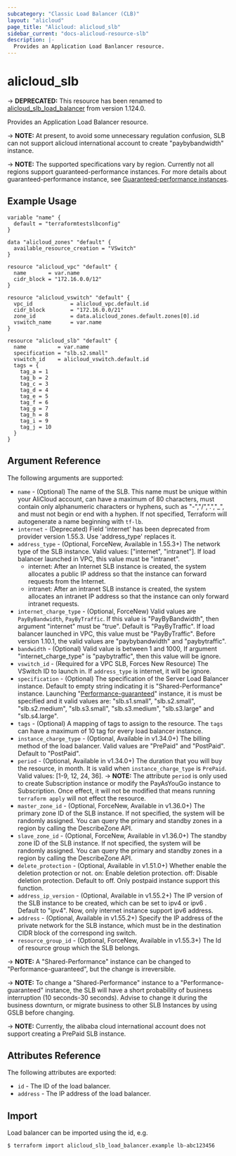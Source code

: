 ```yaml
---
subcategory: "Classic Load Balancer (CLB)"
layout: "alicloud"
page_title: "Alicloud: alicloud_slb"
sidebar_current: "docs-alicloud-resource-slb"
description: |-
  Provides an Application Load Banlancer resource.
---
```


# alicloud\_slb

-> **DEPRECATED:** This resource has been renamed to [alicloud_slb_load_balancer](https://www.terraform.io/docs/providers/alicloud/r/slb_load_balancer.html) from version 1.124.0.

Provides an Application Load Balancer resource.

-> **NOTE:** At present, to avoid some unnecessary regulation confusion, SLB can not support alicloud international account to create "paybybandwidth" instance.

-> **NOTE:** The supported specifications vary by region. Currently not all regions support guaranteed-performance instances.
For more details about guaranteed-performance instance, see [Guaranteed-performance instances](https://www.alibabacloud.com/help/doc-detail/27657.htm).

## Example Usage

```
variable "name" {
  default = "terraformtestslbconfig"
}

data "alicloud_zones" "default" {
  available_resource_creation = "VSwitch"
}

resource "alicloud_vpc" "default" {
  name       = var.name
  cidr_block = "172.16.0.0/12"
}

resource "alicloud_vswitch" "default" {
  vpc_id            = alicloud_vpc.default.id
  cidr_block        = "172.16.0.0/21"
  zone_id           = data.alicloud_zones.default.zones[0].id
  vswitch_name      = var.name
}

resource "alicloud_slb" "default" {
  name          = var.name
  specification = "slb.s2.small"
  vswitch_id    = alicloud_vswitch.default.id
  tags = {
    tag_a = 1
    tag_b = 2
    tag_c = 3
    tag_d = 4
    tag_e = 5
    tag_f = 6
    tag_g = 7
    tag_h = 8
    tag_i = 9
    tag_j = 10
  }
}
```

## Argument Reference

The following arguments are supported:

* `name` - (Optional) The name of the SLB. This name must be unique within your AliCloud account, can have a maximum of 80 characters,
must contain only alphanumeric characters or hyphens, such as "-","/",".","_", and must not begin or end with a hyphen. If not specified,
Terraform will autogenerate a name beginning with `tf-lb`.
* `internet` - (Deprecated) Field 'internet' has been deprecated from provider version 1.55.3. Use 'address_type' replaces it.
* `address_type` - (Optional, ForceNew, Available in 1.55.3+) The network type of the SLB instance. Valid values: ["internet", "intranet"]. If load balancer launched in VPC, this value must be "intranet".
    - internet: After an Internet SLB instance is created, the system allocates a public IP address so that the instance can forward requests from the Internet.
    - intranet: After an intranet SLB instance is created, the system allocates an intranet IP address so that the instance can only forward intranet requests.
* `internet_charge_type` - (Optional, ForceNew) Valid
  values are `PayByBandwidth`, `PayByTraffic`. If this value is "PayByBandwidth", then argument "internet" must be "true". Default is "PayByTraffic". If load balancer launched in VPC, this value must be "PayByTraffic".
  Before version 1.10.1, the valid values are "paybybandwidth" and "paybytraffic".
* `bandwidth` - (Optional) Valid
  value is between 1 and 1000, If argument "internet_charge_type" is "paybytraffic", then this value will be ignore.
* `vswitch_id` - (Required for a VPC SLB, Forces New Resource) The VSwitch ID to launch in. If `address_type` is internet, it will be ignore.
* `specification` - (Optional) The specification of the Server Load Balancer instance. Default to empty string indicating it is "Shared-Performance" instance.
 Launching "[Performance-guaranteed](https://www.alibabacloud.com/help/doc-detail/27657.htm)" instance, it is must be specified and it valid values are: "slb.s1.small", "slb.s2.small", "slb.s2.medium",
 "slb.s3.small", "slb.s3.medium", "slb.s3.large" and "slb.s4.large".
* `tags` - (Optional) A mapping of tags to assign to the resource. The `tags` can have a maximum of 10 tag for every load balancer instance.
* `instance_charge_type` - (Optional, Available in v1.34.0+) The billing method of the load balancer. Valid values are "PrePaid" and "PostPaid". Default to "PostPaid".
* `period` - (Optional, Available in v1.34.0+) The duration that you will buy the resource, in month. It is valid when `instance_charge_type` is `PrePaid`. Valid values: [1-9, 12, 24, 36].
-> **NOTE:** The attribute `period` is only used to create Subscription instance or modify the PayAsYouGo instance to Subscription. Once effect, it will not be modified that means running `terraform apply` will not effect the resource.
* `master_zone_id` - (Optional, ForceNew, Available in v1.36.0+) The primary zone ID of the SLB instance. If not specified, the system will be randomly assigned. You can query the primary and standby zones in a region by calling the DescribeZone API.
* `slave_zone_id` - (Optional, ForceNew, Available in v1.36.0+) The standby zone ID of the SLB instance. If not specified, the system will be randomly assigned. You can query the primary and standby zones in a region by calling the DescribeZone API.
* `delete_protection` - (Optional, Available in v1.51.0+) Whether enable the deletion protection or not. on: Enable deletion protection. off: Disable deletion protection. Default to off. Only postpaid instance support this function.   
* `address_ip_version` - (Optional, Available in v1.55.2+) The IP version of the SLB instance to be created, which can be set to ipv4 or ipv6 . Default to "ipv4". Now, only internet instance support ipv6 address.
* `address` - (Optional, Available in v1.55.2+) Specify the IP address of the private network for the SLB instance, which must be in the destination CIDR block of the correspond ing switch.
* `resource_group_id` - (Optional, ForceNew, Available in v1.55.3+) The Id of resource group which the SLB belongs.

-> **NOTE:** A "Shared-Performance" instance can be changed to "Performance-guaranteed", but the change is irreversible.

-> **NOTE:** To change a "Shared-Performance" instance to a "Performance-guaranteed" instance, the SLB will have a short probability of business interruption (10 seconds-30 seconds). Advise to change it during the business downturn, or migrate business to other SLB Instances by using GSLB before changing.

-> **NOTE:** Currently, the alibaba cloud international account does not support creating a PrePaid SLB instance.

## Attributes Reference

The following attributes are exported:

* `id` - The ID of the load balancer.
* `address` - The IP address of the load balancer.

## Import

Load balancer can be imported using the id, e.g.

```
$ terraform import alicloud_slb_load_balancer.example lb-abc123456
```
